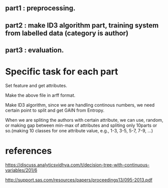 ## part1 : preprocessing.
## part2 : make ID3 algorithm part, training system from labelled data (category is author)
## part3 : evaluation.

# Specific task for each part
Set feature and get attributes.

Make the above file in arff format.

Make ID3 algorithm, since we are handling continous numbers, we need certain point to split and get GAIN from Entropy.

When we are spliting the authors with certain attribute, we can use, random, or making gap between min-max of attributes and spliting only 10parts or so.(making 10 classes for one attribute value, e.g., 1-3, 3-5, 5-7, 7-9, ...)

# references
https://discuss.analyticsvidhya.com/t/decision-tree-with-continuous-variables/201/6

http://support.sas.com/resources/papers/proceedings13/095-2013.pdf
